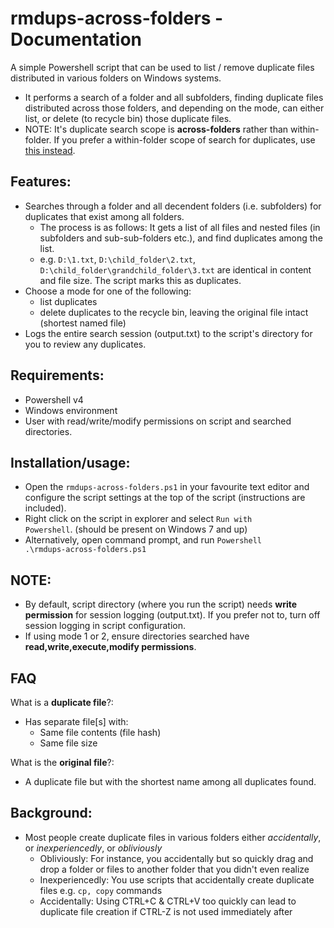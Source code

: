 # rmdups-across-folders - Documentation
A simple Powershell script that can be used to list / remove duplicate files distributed in various folders on Windows systems. 
- It performs a search of a folder and all subfolders, finding duplicate files distributed across those folders, and depending on the mode, can either list, or delete (to recycle bin) those duplicate files.
- NOTE: It's duplicate search scope is <b>across-folders</b> rather than within-folder. If you prefer a within-folder scope of search for duplicates, use <a href="https://github.com/theohbrothers/rmdups">this instead</a>.  

## Features:
- Searches through a folder and all decendent folders (i.e. subfolders) for duplicates that exist among all folders. 
	- The process is as follows: It gets a list of all files and nested files (in subfolders and sub-sub-folders etc.), and find duplicates among the list.
	- e.g. <code>D:\1.txt</code>, <code>D:\child_folder\2.txt</code>, <code>D:\child_folder\grandchild_folder\3.txt</code> are identical in content and file size. The script marks this as duplicates.
- Choose a mode for one of the following:
	- list duplicates 
	- delete duplicates to the recycle bin, leaving the original file intact (shortest named file)
- Logs the entire search session (output.txt) to the script's directory for you to review any duplicates. 

## Requirements:
- Powershell v4
- Windows environment
- User with read/write/modify permissions on script and searched directories.

## Installation/usage:
- Open the <code>rmdups-across-folders.ps1</code> in your favourite text editor and configure the script settings at the top of the script (instructions are included).
- Right click on the script in explorer and select <code>Run with Powershell</code>. (should be present on Windows 7 and up)
- Alternatively, open command prompt, and run <code>Powershell .\rmdups-across-folders.ps1</code>

## NOTE:
- By default, script directory (where you run the script) needs <b>write permission</b> for session logging (output.txt). If you prefer not to, turn off session logging in script configuration.
- If using mode 1 or 2, ensure directories searched have <b>read,write,execute,modify permissions</b>.

## FAQ
What is a <b>duplicate file</b>?:
- Has separate file[s] with:
	- Same file contents (file hash)
	- Same file size
	
What is the <b>original file</b>?:
- A duplicate file but with the shortest name among all duplicates found.

## Background:
- Most people create duplicate files in various folders either <i>accidentally</i>, or <i>inexperiencedly</i>, or <i>obliviously</i>
	- Obliviously: For instance, you accidentally but so quickly drag and drop a folder or files to another folder that you didn't even realize
	- Inexperiencedly: You use scripts that accidentally create duplicate files e.g. <code>cp, copy</code> commands
	- Accidentally: Using CTRL+C & CTRL+V too quickly can lead to duplicate file creation if CTRL-Z is not used immediately after
